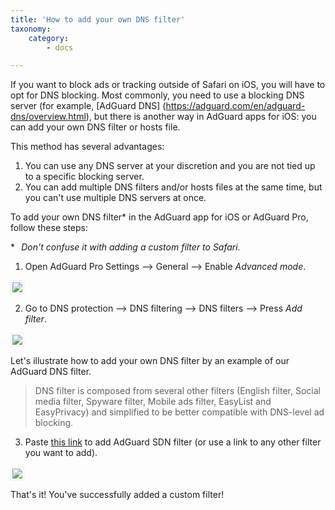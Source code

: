 ```yaml
---
title: 'How to add your own DNS filter'
taxonomy:
    category:
        - docs

---
```


If you want to block ads or tracking outside of Safari on iOS, you will have to opt for DNS blocking. Most commonly, you need to use a blocking DNS server (for example, [AdGuard DNS] (https://adguard.com/en/adguard-dns/overview.html), but there is another way in AdGuard apps for iOS: you can add your own DNS filter or hosts file.

This method has several advantages:
1) You can use any DNS server at your discretion and you are not tied up to a specific blocking server.
2) You can add multiple DNS filters and/or hosts files at the same time, but you can't use multiple DNS servers at once.

To add your own DNS filter* in the AdGuard app for iOS or AdGuard Pro, follow these steps:

**⠀Don't confuse it with adding a custom filter to Safari.*

1. Open AdGuard Pro Settings —> General —> Enable *Advanced mode*.
<img src="https://cdn.adguard.com/public/Adguard/Release_notes/iOS/v4.0/advanced_mode_en.jpg" style="border: 1px solid #efefef; max-height: 700px; max-width: 350px; padding: 2px;">

2. Go to DNS protection —> DNS filtering —> DNS filters —> Press *Add filter*.
<img src="https://cdn.adguard.com/public/Adguard/Release_notes/iOS/v4.0/Pro/dns_filters.png" style="border: 1px solid #efefef; max-height: 700px; max-width: 350px; padding: 2px;">

Let's illustrate how to add your own DNS filter by an example of our AdGuard DNS filter.

> DNS filter is composed from several other filters (English filter, Social media filter, Spyware filter, Mobile ads filter, EasyList and EasyPrivacy) and simplified to be better compatible with DNS-level ad blocking.

3. Paste [this link](https://filters.adtidy.org/extension/chromium/filters/15.txt) to add AdGuard SDN filter (or use a link to any other filter you want to add).
<img src="https://cdn.adguard.com/public/Adguard/Release_notes/iOS/v4.0/Pro/new_dns_filter.png" style="border: 1px solid #efefef; max-height: 700px; max-width: 350px; padding: 2px;">

That's it! You've successfully added a custom filter!